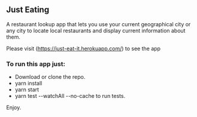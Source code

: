 ## Just Eating

A restaurant lookup app that lets you use your current geographical city or any city to locate local restaurants and display current information about them.

Please visit (https://just-eat-it.herokuapp.com/) to see the app

### To run this app just:

- Download or clone the repo.
- yarn install
- yarn start
- yarn test --watchAll --no-cache to run tests.

Enjoy.
